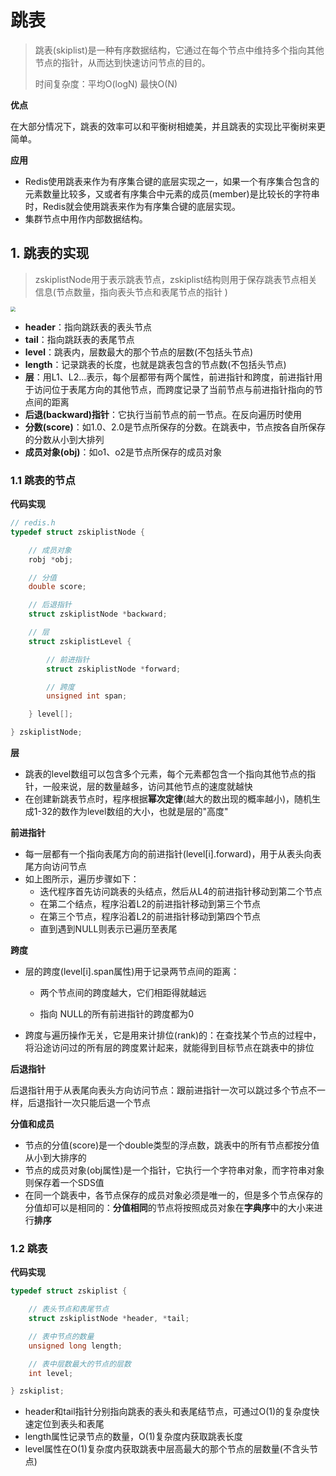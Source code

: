 # 跳表

> 跳表(skiplist)是一种有序数据结构，它通过在每个节点中维持多个指向其他节点的指针，从而达到快速访问节点的目的。
>
> 时间复杂度：平均O(logN)  最快O(N)

**优点**

在大部分情况下，跳表的效率可以和平衡树相媲美，并且跳表的实现比平衡树来更简单。

**应用**

* Redis使用跳表来作为有序集合键的底层实现之一，如果一个有序集合包含的元素数量比较多，又或者有序集合中元素的成员(member)是比较长的字符串时，Redis就会使用跳表来作为有序集合键的底层实现。
* 集群节点中用作内部数据结构。

## 1. 跳表的实现

> zskiplistNode用于表示跳表节点，zskiplist结构则用于保存跳表节点相关信息(节点数量，指向表头节点和表尾节点的指针 )     

<img src="https://mynotes-1252832980.cos.ap-shanghai.myqcloud.com/20220517115403.png" style="zoom:50%;" />                           

* **header**：指向跳跃表的表头节点
* **tail**：指向跳跃表的表尾节点
* **level**：跳表内，层数最大的那个节点的层数(不包括头节点)
* **length**：记录跳表的长度，也就是跳表包含的节点数(不包括头节点)
* **层**：用L1、L2...表示，每个层都带有两个属性，前进指针和跨度，前进指针用于访问位于表尾方向的其他节点，而跨度记录了当前节点与前进指针指向的节点间的距离
* **后退(backward)指针**：它执行当前节点的前一节点。在反向遍历时使用
* **分数(score)**：如1.0、2.0是节点所保存的分数。在跳表中，节点按各自所保存的分数从小到大排列
* **成员对象(obj)**：如o1、o2是节点所保存的成员对象

### 1.1 跳表的节点

**代码实现**

```c
// redis.h
typedef struct zskiplistNode {

    // 成员对象
    robj *obj;

    // 分值
    double score;

    // 后退指针
    struct zskiplistNode *backward;

    // 层
    struct zskiplistLevel {

        // 前进指针
        struct zskiplistNode *forward;

        // 跨度
        unsigned int span;

    } level[];

} zskiplistNode;

```

**层**

* 跳表的level数组可以包含多个元素，每个元素都包含一个指向其他节点的指针，一般来说，层的数量越多，访问其他节点的速度就越快
* 在创建新跳表节点时，程序根据**幂次定律**(越大的数出现的概率越小)，随机生成1-32的数作为level数组的大小，也就是层的"高度"

**前进指针**

* 每一层都有一个指向表尾方向的前进指针(level[i].forward)，用于从表头向表尾方向访问节点
* 如上图所示，遍历步骤如下：
    * 迭代程序首先访问跳表的头结点，然后从L4的前进指针移动到第二个节点
    * 在第二个结点，程序沿着L2的前进指针移动到第三个节点
    * 在第三个节点，程序沿着L2的前进指针移动到第四个节点
    * 直到遇到NULL则表示已遍历至表尾

**跨度**

* 层的跨度(level[i].span属性)用于记录两节点间的距离：

    * 两个节点间的跨度越大，它们相距得就越远

    * 指向 NULL的所有前进指针的跨度都为0

* 跨度与遍历操作无关，它是用来计排位(rank)的：在查找某个节点的过程中，将沿途访问过的所有层的跨度累计起来，就能得到目标节点在跳表中的排位

**后退指针**

后退指针用于从表尾向表头方向访问节点：跟前进指针一次可以跳过多个节点不一样，后退指针一次只能后退一个节点

**分值和成员**

* 节点的分值(score)是一个double类型的浮点数，跳表中的所有节点都按分值从小到大排序的
* 节点的成员对象(obj属性)是一个指针，它执行一个字符串对象，而字符串对象则保存着一个SDS值
* 在同一个跳表中，各节点保存的成员对象必须是唯一的，但是多个节点保存的分值却可以是相同的：**分值相同**的节点将按照成员对象在**字典序**中的大小来进行**排序**



### 1.2 跳表

**代码实现**

```c
typedef struct zskiplist {

    // 表头节点和表尾节点
    struct zskiplistNode *header, *tail;

    // 表中节点的数量
    unsigned long length;

    // 表中层数最大的节点的层数
    int level;

} zskiplist;
```

* header和tail指针分别指向跳表的表头和表尾结节点，可通过O(1)的复杂度快速定位到表头和表尾
* length属性记录节点的数量，O(1)复杂度内获取跳表长度
* level属性在O(1)复杂度内获取跳表中层高最大的那个节点的层数量(不含头节点)
